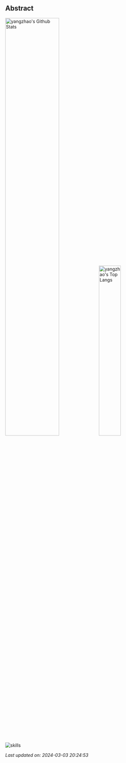 ## Abstract
<p>
  <img src="https://github-readme-stats.vercel.app/api?username=yyx990803&show_icons=true&hide_border=true" alt="yangzhao's Github Stats" width="58%" />
  <img src="https://github-readme-stats.vercel.app/api/top-langs/?username=yyx990803&layout=compact&hide_border=true&langs_count=10" alt="yangzhao's Top Langs" width="37%" /> 
</p>

<a href="https://github.com/LuckyEricYz/stats-cards">
<!-- <p>
  <img src="https://stats.justsong.cn/api/leetcode/?username=quanpeng&theme=light" alt="JustSong's LeetCode Stats" width="49%" />
  <img src="https://stats.justsong.cn/api/zhihu/?username=songwonderful&theme=light" alt="JustSong's Zhihu Stats" width="49%" /> 
</p> -->
</a>

![skills](https://skillicons.dev/icons?i=html,css,js,nodejs,express,react,docker,git,linux,nginx,vscode)



*Last updated on: 2024-03-03 20:24:53*
